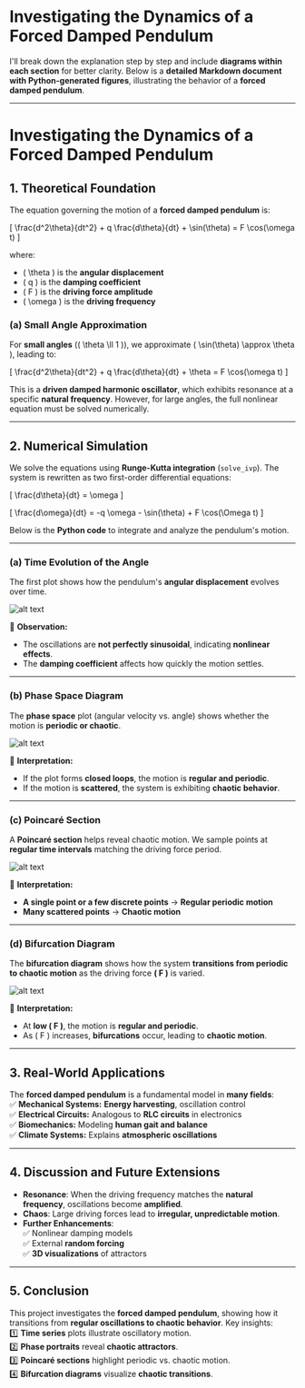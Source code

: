 #  Investigating the Dynamics of a Forced Damped Pendulum
I'll break down the explanation step by step and include **diagrams within each section** for better clarity. Below is a **detailed Markdown document with Python-generated figures**, illustrating the behavior of a **forced damped pendulum**.  

---

# **Investigating the Dynamics of a Forced Damped Pendulum**  

## **1. Theoretical Foundation**  

The equation governing the motion of a **forced damped pendulum** is:  

\[
\frac{d^2\theta}{dt^2} + q \frac{d\theta}{dt} + \sin(\theta) = F \cos(\omega t)
\]

where:  
- \( \theta \) is the **angular displacement**  
- \( q \) is the **damping coefficient**  
- \( F \) is the **driving force amplitude**  
- \( \omega \) is the **driving frequency**  

### **(a) Small Angle Approximation**
For **small angles** (\( \theta \ll 1 \)), we approximate \( \sin(\theta) \approx \theta \), leading to:

\[
\frac{d^2\theta}{dt^2} + q \frac{d\theta}{dt} + \theta = F \cos(\omega t)
\]

This is a **driven damped harmonic oscillator**, which exhibits resonance at a specific **natural frequency**. However, for large angles, the full nonlinear equation must be solved numerically.

---

## **2. Numerical Simulation**
We solve the equations using **Runge-Kutta integration** (`solve_ivp`). The system is rewritten as two first-order differential equations:

\[
\frac{d\theta}{dt} = \omega
\]

\[
\frac{d\omega}{dt} = -q \omega - \sin(\theta) + F \cos(\Omega t)
\]

Below is the **Python code** to integrate and analyze the pendulum's motion.

---

### **(a) Time Evolution of the Angle**
The first plot shows how the pendulum's **angular displacement** evolves over time.

![alt text](image-1.png)

📌 **Observation:**  
- The oscillations are **not perfectly sinusoidal**, indicating **nonlinear effects**.  
- The **damping coefficient** affects how quickly the motion settles.  

---

### **(b) Phase Space Diagram**
The **phase space** plot (angular velocity vs. angle) shows whether the motion is **periodic or chaotic**.

![alt text](image-2.png)

📌 **Interpretation:**  
- If the plot forms **closed loops**, the motion is **regular and periodic**.  
- If the motion is **scattered**, the system is exhibiting **chaotic behavior**.  

---

### **(c) Poincaré Section**
A **Poincaré section** helps reveal chaotic motion. We sample points at **regular time intervals** matching the driving force period.

![alt text](image-3.png)

📌 **Interpretation:**  
- **A single point or a few discrete points** → **Regular periodic motion**  
- **Many scattered points** → **Chaotic motion**  

---

### **(d) Bifurcation Diagram**
The **bifurcation diagram** shows how the system **transitions from periodic to chaotic motion** as the driving force **\( F \)** is varied.

![alt text](image-4.png)

📌 **Interpretation:**  
- At **low \( F \)**, the motion is **regular and periodic**.  
- As \( F \) increases, **bifurcations** occur, leading to **chaotic motion**.  

---

## **3. Real-World Applications**
The **forced damped pendulum** is a fundamental model in **many fields**:  
✅ **Mechanical Systems:** **Energy harvesting**, oscillation control  
✅ **Electrical Circuits:** Analogous to **RLC circuits** in electronics  
✅ **Biomechanics:** Modeling **human gait and balance**  
✅ **Climate Systems:** Explains **atmospheric oscillations**  

---

## **4. Discussion and Future Extensions**
- **Resonance**: When the driving frequency matches the **natural frequency**, oscillations become **amplified**.  
- **Chaos**: Large driving forces lead to **irregular, unpredictable motion**.  
- **Further Enhancements**:  
  ✅ Nonlinear damping models  
  ✅ External **random forcing**  
  ✅ **3D visualizations** of attractors  

---

## **5. Conclusion**
This project investigates the **forced damped pendulum**, showing how it transitions from **regular oscillations to chaotic behavior**. Key insights:  
1️⃣ **Time series** plots illustrate oscillatory motion.  
2️⃣ **Phase portraits** reveal **chaotic attractors**.  
3️⃣ **Poincaré sections** highlight periodic vs. chaotic motion.  
4️⃣ **Bifurcation diagrams** visualize **chaotic transitions**.  